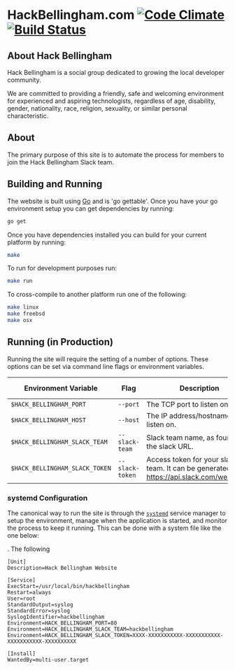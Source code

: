 # HackBellingham.com [![Code Climate](https://codeclimate.com/github/hackbellingham/website/badges/gpa.svg)](https://codeclimate.com/github/hackbellingham/website) [![Build Status](https://travis-ci.org/hackbellingham/website.svg?branch=master)](https://travis-ci.org/hackbellingham/website)

## About Hack Bellingham
Hack Bellingham is a social group dedicated to growing the local developer community.

We are committed to providing a friendly, safe and welcoming environment for experienced and aspiring technologists, regardless of age, disability, gender, nationality, race, religion, sexuality, or similar personal characteristic.

## About 
The primary purpose of this site is to automate the process for members to join the Hack Bellingham Slack team.

## Building and Running
The website is built using [Go][go] and is 'go gettable'. Once you have your go environment setup you can get dependencies by running:
```sh
go get
```

Once you have dependencies installed you can build for your current platform by running:
```sh
make
```

To run for development purposes run:
```sh
make run
```

To cross-compile to another platform run one of the following:
```sh
make linux
make freebsd
make osx
```

## Running (in Production)
Running the site will require the setting of a number of options. These options can be set via command line flags or environment variables. 

|      Environment Variable      |       Flag      |                                       Description                                        | Default Value |
|--------------------------------|-----------------|------------------------------------------------------------------------------------------|---------------|
| `$HACK_BELLINGHAM_PORT`        | `--port`        | The TCP port to listen on.                                                               | `3000`        |
| `$HACK_BELLINGHAM_HOST`        | `--host`        | The IP address/hostname to listen on.                                                    | All hosts     |
| `$HACK_BELLINGHAM_SLACK_TEAM`  | `--slack-team`  | Slack team name, as found in the slack URL.                                              | `""`          |
| `$HACK_BELLINGHAM_SLACK_TOKEN` | `--slack-token` | Access token for your slack team. It can be generated at https://api.slack.com/web#auth. | `""`          |

### systemd Configuration
The canonical way to run the site is through the [`systemd`][systemd] service manager to setup the environment, manage when the application is started, and monitor the process to keep it running. This can be done with a system file like the one below:

. The following 

```apacheconf
[Unit]
Description=Hack Bellingham Website

[Service]
ExecStart=/usr/local/bin/hackbellingham
Restart=always
User=root
StandardOutput=syslog
StandardError=syslog
SyslogIdentifier=hackbellingham
Environment=HACK_BELLINGHAM_PORT=80
Environment=HACK_BELLINGHAM_SLACK_TEAM=hackbellingham
Environment=HACK_BELLINGHAM_SLACK_TOKEN=XXXX-XXXXXXXXXXX-XXXXXXXXXXX-XXXXXXXXXXX-XXXXXXXXXX

[Install]
WantedBy=multi-user.target
```


[go]: http://www.golang.org
[systemd]: https://freedesktop.org/wiki/Software/systemd/

